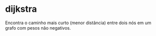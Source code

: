 # dijkstra

Encontra o caminho mais curto (menor distância) entre dois nós em um grafo com pesos não negativos.
